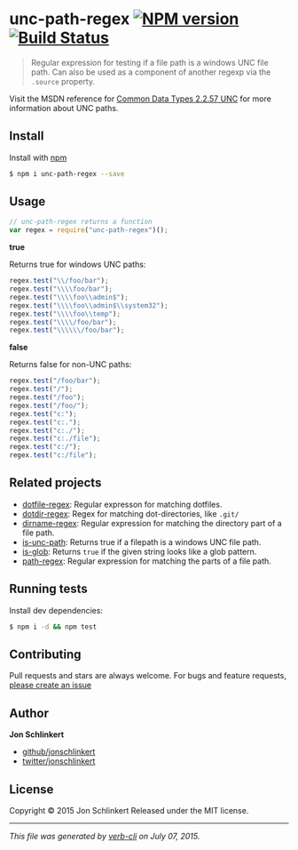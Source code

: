 # unc-path-regex [![NPM version](https://badge.fury.io/js/unc-path-regex.svg)](http://badge.fury.io/js/unc-path-regex) [![Build Status](https://travis-ci.org/jonschlinkert/unc-path-regex.svg)](https://travis-ci.org/jonschlinkert/unc-path-regex)

> Regular expression for testing if a file path is a windows UNC file path. Can
> also be used as a component of another regexp via the `.source` property.

Visit the MSDN reference for
[Common Data Types 2.2.57 UNC](https://msdn.microsoft.com/en-us/library/gg465305.aspx)
for more information about UNC paths.

## Install

Install with [npm](https://www.npmjs.com/)

```sh
$ npm i unc-path-regex --save
```

## Usage

```js
// unc-path-regex returns a function
var regex = require("unc-path-regex")();
```

**true**

Returns true for windows UNC paths:

```js
regex.test("\\/foo/bar");
regex.test("\\\\foo/bar");
regex.test("\\\\foo\\admin$");
regex.test("\\\\foo\\admin$\\system32");
regex.test("\\\\foo\\temp");
regex.test("\\\\/foo/bar");
regex.test("\\\\\\/foo/bar");
```

**false**

Returns false for non-UNC paths:

```js
regex.test("/foo/bar");
regex.test("/");
regex.test("/foo");
regex.test("/foo/");
regex.test("c:");
regex.test("c:.");
regex.test("c:./");
regex.test("c:./file");
regex.test("c:/");
regex.test("c:/file");
```

## Related projects

- [dotfile-regex](https://github.com/regexps/dotfile-regex): Regular expresson
  for matching dotfiles.
- [dotdir-regex](https://github.com/regexps/dotdir-regex): Regex for matching
  dot-directories, like `.git/`
- [dirname-regex](https://github.com/regexps/dirname-regex): Regular expression
  for matching the directory part of a file path.
- [is-unc-path](https://github.com/jonschlinkert/is-unc-path): Returns true if a
  filepath is a windows UNC file path.
- [is-glob](https://github.com/jonschlinkert/is-glob): Returns `true` if the
  given string looks like a glob pattern.
- [path-regex](https://github.com/regexps/path-regex): Regular expression for
  matching the parts of a file path.

## Running tests

Install dev dependencies:

```sh
$ npm i -d && npm test
```

## Contributing

Pull requests and stars are always welcome. For bugs and feature requests,
[please create an issue](https://github.com/jonschlinkert/unc-path-regex/issues/new)

## Author

**Jon Schlinkert**

- [github/jonschlinkert](https://github.com/jonschlinkert)
- [twitter/jonschlinkert](http://twitter.com/jonschlinkert)

## License

Copyright © 2015 Jon Schlinkert Released under the MIT license.

---

_This file was generated by [verb-cli](https://github.com/assemble/verb-cli) on
July 07, 2015._
